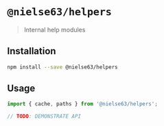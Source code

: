 # `@nielse63/helpers`

> Internal help modules

## Installation

```bash
npm install --save @nielse63/helpers
```

## Usage

```js
import { cache, paths } from '@nielse63/helpers';

// TODO: DEMONSTRATE API
```
